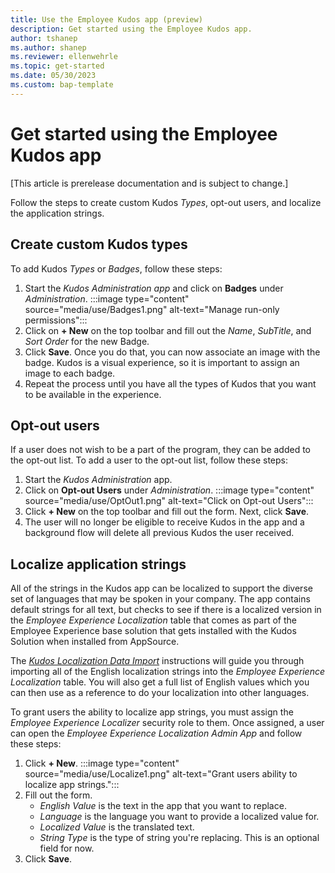 ```yaml
---
title: Use the Employee Kudos app (preview)
description: Get started using the Employee Kudos app.
author: tshanep
ms.author: shanep
ms.reviewer: ellenwehrle
ms.topic: get-started
ms.date: 05/30/2023
ms.custom: bap-template
---
```


# Get started using the Employee Kudos app

[This article is prerelease documentation and is subject to change.]

Follow the steps to create custom Kudos _Types_, opt-out users, and localize the application strings.

## Create custom Kudos types

To add Kudos _Types_ or _Badges_, follow these steps:

1. Start the _Kudos Administration app_ and click on **Badges** under _Administration_.
:::image type="content" source="media/use/Badges1.png" alt-text="Manage run-only permissions":::
1. Click on **+ New** on the top toolbar and fill out the _Name_, _SubTitle_, and _Sort Order_ for the new Badge.
1. Click **Save**. Once you do that, you can now associate an image with the badge. Kudos is a visual experience, so it is important to assign an image to each badge.
1. Repeat the process until you have all the types of Kudos that you want to be available in the experience.

## Opt-out users

If a user does not wish to be a part of the program, they can be added to the opt-out list. To add a user to the opt-out list, follow these steps:

1. Start the _Kudos Administration_ app.
1. Click on **Opt-out Users** under _Administration_.
:::image type="content" source="media/use/OptOut1.png" alt-text="Click on Opt-out Users":::
1. Click **+ New** on the top toolbar and fill out the form. Next, click **Save**.
1. The user will no longer be eligible to receive Kudos in the app and a background flow will delete all previous Kudos the user received.

## Localize application strings

All of the strings in the Kudos app can be localized to support the diverse set of languages that may be spoken in your company. The app contains default strings for all text, but checks to see if there is a localized version in the _Employee Experience Localization_ table that comes as part of the Employee Experience base solution that gets installed with the Kudos Solution when installed from AppSource.

The [_Kudos Localization Data Import_](http://aka/ms/KudosLocalization) instructions will guide you through importing all of the English localization strings into the _Employee Experience Localization_ table. You will also get a full list of English values which you can then use as a reference to do your localization into other languages.

To grant users the ability to localize app strings, you must assign the _Employee Experience Localizer_ security role to them. Once assigned, a user can open the _Employee Experience Localization Admin App_ and follow these steps:

1. Click **+ New**.
:::image type="content" source="media/use/Localize1.png" alt-text="Grant users ability to localize app strings.":::
1. Fill out the form.
    - _English Value_ is the text in the app that you want to replace.
    - _Language_ is the language you want to provide a localized value for.
    - _Localized Value_ is the translated text.
    - _String Type_ is the type of string you're replacing. This is an optional field for now.
1. Click **Save**.
